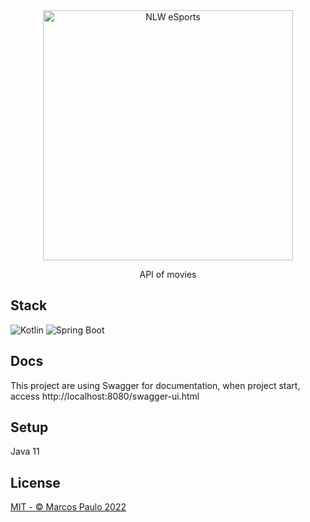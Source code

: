 <div align="center">
  <img src="https://i.imgur.com/2waLFLF.png" width="400px" alt="NLW eSports"/>
  <p>API of movies</p>
</div>

## Stack
![Kotlin](https://img.shields.io/static/v1?style=for-the-badge&message=Kotlin&color=7F52FF&logo=Kotlin&logoColor=FFFFFF&label=)
![Spring Boot](https://img.shields.io/static/v1?style=for-the-badge&message=Spring+Boot&color=6DB33F&logo=Spring+Boot&logoColor=FFFFFF&label=)

## Docs
This project are using Swagger for documentation, when project start, access http://localhost:8080/swagger-ui.html

## Setup
Java 11

## License
[MIT - © Marcos Paulo 2022](LICENSE)